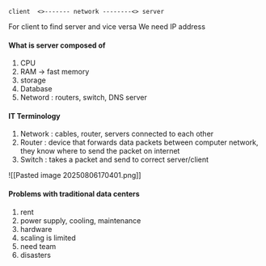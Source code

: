 ```
client  <>------- network --------<> server
```
For client to find server and vice versa We need IP address

#### What is server composed of
1. CPU 
2. RAM -> fast memory 
3. storage
4. Database 
5. Netword : routers, switch, DNS server

#### IT Terminology 
1. Network : cables, router, servers connected to each other
2. Router : device that forwards data packets between computer network, they know where to send the packet on internet 
3. Switch : takes a packet and send to correct server/client 


![[Pasted image 20250806170401.png]]

#### Problems with traditional data centers 
1. rent
2. power supply, cooling, maintenance
3. hardware
4. scaling is limited 
5. need team 
6. disasters 